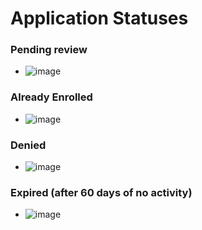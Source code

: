 # Application Statuses

### Pending review
- ![image](https://user-images.githubusercontent.com/92328831/214588478-fc57999b-6a0c-4ef4-bfac-e9169b6715c1.png)


### Already Enrolled
- ![image](https://user-images.githubusercontent.com/92328831/214588578-af622339-4352-412f-a8e2-92a940b9b79b.png)


### Denied
- ![image](https://user-images.githubusercontent.com/92328831/214588823-9630c3a5-309c-494e-a585-9f0aedcee413.png)


### Expired (after 60 days of no activity)
- ![image](https://user-images.githubusercontent.com/92328831/214588636-0e910ea3-c8ec-45bb-9cd9-c06ffcc492df.png)
